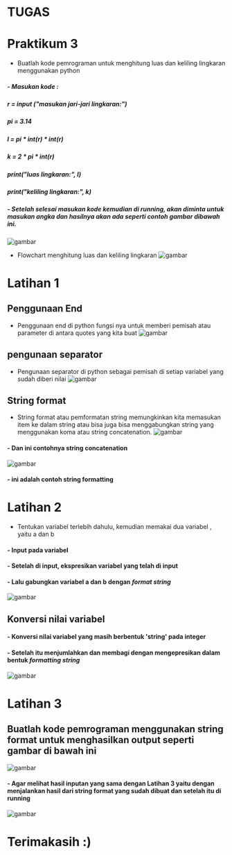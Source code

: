 # TUGAS
# Praktikum 3

- Buatlah kode pemrograman untuk menghitung luas dan keliling lingkaran menggunakan python
##### - Masukan kode :
##### r = input ("masukan jari-jari lingkaran:")
##### pi = 3.14
##### l = pi * int(r) * int(r)
##### k = 2 * pi * int(r)
##### print("luas lingkaran:", l)
##### print("keliling lingkaran:", k)
##### - Setelah selesai masukan kode kemudian di running, akan diminta untuk **masukan angka** dan hasilnya akan ada seperti contoh gambar dibawah ini.
![gambar](gambarss/1s.png)

- Flowchart menghitung luas dan keliling lingkaran 
![gambar](gambarss/1,2s.png)

# Latihan 1

## Penggunaan End
- Penggunaan end di python fungsi nya untuk memberi pemisah atau parameter di antara quotes yang kita buat
![gambar](gambarss/2s.png)

## pengunaan separator
- Pengunaan separator di python sebagai pemisah di setiap variabel yang sudah diberi nilai
![gambar](gambarss/3s.png)

## String format
- String format atau pemformatan string memungkinkan kita memasukan item ke dalam string atau bisa juga bisa menggabungkan string yang menggunakan koma atau string concatenation.
![gambar](gambarss/4s.png)

#### - Dan ini contohnya string concatenation
![gambar](gambarss/5s.png)

#### - ini adalah contoh string formatting

# Latihan 2
 - Tentukan variabel terlebih dahulu, kemudian memakai dua variabel , yaitu a dan b
#### - Input pada variabel
#### - Setelah di input, ekspresikan variabel yang telah di input
#### - Lalu gabungkan variabel a dan b dengan *format string* 
![gambar](gambarss/6s.png)

## Konversi nilai variabel
#### - Konversi nilai variabel yang masih berbentuk 'string' pada integer
#### - Setelah itu menjumlahkan dan membagi dengan mengepresikan dalam bentuk *formatting string*
![gambar](gambarss/7s.png)

# Latihan 3
## Buatlah kode pemrograman menggunakan string format untuk menghasilkan output seperti gambar di bawah ini
![gambar](gambarss/8s.png)


#### - Agar melihat hasil inputan yang sama dengan Latihan 3 yaitu dengan menjalankan hasil dari string format yang sudah dibuat dan setelah itu di running
![gambar](gambarss/9s.png)

# Terimakasih :)
